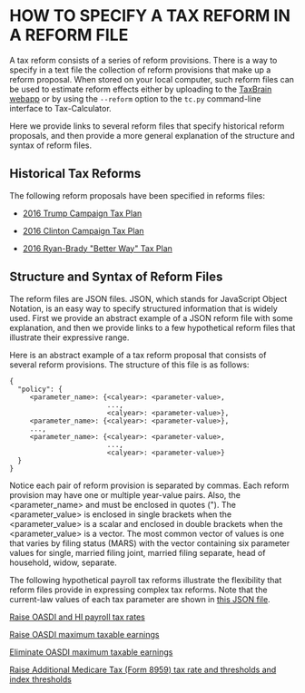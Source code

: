 # HOW TO SPECIFY A TAX REFORM IN A REFORM FILE

A tax reform consists of a series of reform provisions.  There is a
way to specify in a text file the collection of reform provisions that
make up a reform proposal.  When stored on your local computer, such
reform files can be used to estimate reform effects either by
uploading to the [TaxBrain webapp](http://www.ospc.org/taxbrain/file/)
or by using the `--reform` option to the `tc.py` command-line
interface to Tax-Calculator.

Here we provide links to several reform files that specify historical
reform proposals, and then provide a more general explanation of the
structure and syntax of reform files.

## Historical Tax Reforms

The following reform proposals have been specified in reforms files:

- [2016 Trump Campaign Tax Plan](Trump2016.json)

- [2016 Clinton Campaign Tax Plan](Clinton2016.json)

- [2016 Ryan-Brady "Better Way" Tax Plan](RyanBrady.json)

## Structure and Syntax of Reform Files

The reform files are JSON files.  JSON, which stands for JavaScript
Object Notation, is an easy way to specify structured information that
is widely used.  First we provide an abstract example of a JSON reform
file with some explanation, and then we provide links to a few
hypothetical reform files that illustrate their expressive range.

Here is an abstract example of a tax reform proposal that consists of
several reform provisions.  The structure of this file is as follows:

```
{
  "policy": {
     <parameter_name>: {<calyear>: <parameter-value>,
                        ...,
                        <calyear>: <parameter-value>},
     <parameter_name>: {<calyear>: <parameter-value>},
     ...,
     <parameter_name>: {<calyear>: <parameter-value>,
                        ...,
                        <calyear>: <parameter-value>}
  }
}
```

Notice each pair of reform provision is separated by commas.
Each reform provision may have one or multiple year-value pairs.
Also, the <parameter_name> and <calyear> must be enclosed in quotes (").
The <parameter_value> is enclosed in single brackets when
the <parameter_value> is a scalar and enclosed in double brackets when
the <parameter_value> is a vector.  The most common vector of values
is one that varies by filing status (MARS) with the vector containing
six parameter values for single, married filing joint, married filing
separate, head of household, widow, separate.

The following hypothetical payroll tax reforms illustrate the
flexibility that reform files provide in expressing complex tax
reforms.  Note that the current-law values of each tax parameter
are shown in [this JSON file](../current_law_policy.json).

[Raise OASDI and HI payroll tax rates](ptaxes0.json)

[Raise OASDI maximum taxable earnings](ptaxes1.json)

[Eliminate OASDI maximum taxable earnings](ptaxes2.json)

[Raise Additional Medicare Tax (Form 8959) tax rate and
thresholds and index thresholds](ptaxes3.json)
